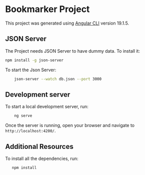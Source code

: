 # Bookmarker Project

This project was generated using [Angular CLI](https://github.com/angular/angular-cli) version 19.1.5.

## JSON Server

The Project needs JSON Server to have dummy data. 
To install it:

```bash
npm install -g json-server
```

To start the Json Server:

```bash
    json-server --watch db.json --port 3000
```

## Development server

To start a local development server, run:

```bash
    ng serve
```

Once the server is running, open your browser and navigate to `http://localhost:4200/`. 

## Additional Resources

To install all the dependencies, run:
```bash
   npm install
```
